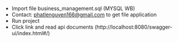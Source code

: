 - Import file business_management.sql (MYSQL WB)
- Contact: phatlenguyen166@gmail.com to get file application
- Run project
- Click link and read api documents (http://localhost:8080/swagger-ui/index.html#/)
